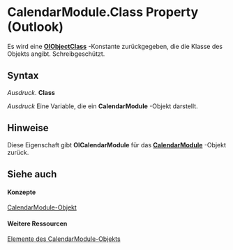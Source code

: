 
# CalendarModule.Class Property (Outlook)

Es wird eine  **[OlObjectClass](33d724b3-df3c-2a7f-a80f-93b66d96f588.md)** -Konstante zurückgegeben, die die Klasse des Objekts angibt. Schreibgeschützt.


## Syntax

 _Ausdruck_. **Class**

 _Ausdruck_ Eine Variable, die ein **CalendarModule** -Objekt darstellt.


## Hinweise

Diese Eigenschaft gibt  **OlCalendarModule** für das **[CalendarModule](9203024d-9cef-75e0-600f-f3899e24761a.md)** -Objekt zurück.


## Siehe auch


#### Konzepte


[CalendarModule-Objekt](9203024d-9cef-75e0-600f-f3899e24761a.md)
#### Weitere Ressourcen


[Elemente des CalendarModule-Objekts](http://msdn.microsoft.com/library/82731a1f-3ebe-1cb0-9e8b-d370a0b8f954%28Office.15%29.aspx)